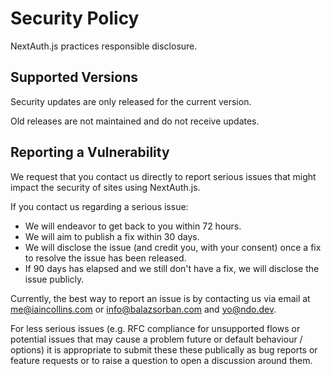 # Security Policy

NextAuth.js practices responsible disclosure.

## Supported Versions

Security updates are only released for the current version.

Old releases are not maintained and do not receive updates.

## Reporting a Vulnerability

We request that you contact us directly to report serious issues that might impact the security of sites using NextAuth.js.

If you contact us regarding a serious issue:

- We will endeavor to get back to you within 72 hours.
- We will aim to publish a fix within 30 days.
- We will disclose the issue (and credit you, with your consent) once a fix to resolve the issue has been released.
- If 90 days has elapsed and we still don't have a fix, we will disclose the issue publicly.

Currently, the best way to report an issue is by contacting us via email at me@iaincollins.com or info@balazsorban.com and yo@ndo.dev.

For less serious issues (e.g. RFC compliance for unsupported flows or potential issues that may cause a problem future or default behaviour / options) it is appropriate to submit these these publically as bug reports or feature requests or to raise a question to open a discussion around them.
